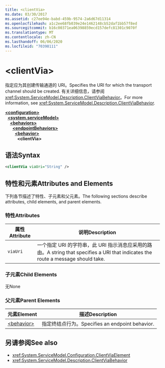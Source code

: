 ```yaml
---
title: <clientVia>
ms.date: 03/30/2017
ms.assetid: c27ee94e-babd-459b-9574-2a6d67d11314
ms.openlocfilehash: a1c2ee68fb039e24e1462148cb52daf1bb57f8ed
ms.sourcegitcommit: b16c00371ea06398859ecd157defc81301c9070f
ms.translationtype: MT
ms.contentlocale: zh-CN
ms.lasthandoff: 06/06/2020
ms.locfileid: "70398111"
---
```

# \<clientVia>
<span data-ttu-id="80967-101">指定应为其创建传输通道的 URI。</span><span class="sxs-lookup"><span data-stu-id="80967-101">Specifies the URI for which the transport channel should be created.</span></span> <span data-ttu-id="80967-102">有关详细信息，请参阅 <xref:System.ServiceModel.Description.ClientViaBehavior>。</span><span class="sxs-lookup"><span data-stu-id="80967-102">For more information, see <xref:System.ServiceModel.Description.ClientViaBehavior>.</span></span>  
  
[**\<configuration>**](../configuration-element.md)\
&nbsp;&nbsp;[**\<system.serviceModel>**](system-servicemodel.md)\
&nbsp;&nbsp;&nbsp;&nbsp;[**\<behaviors>**](behaviors.md)\
&nbsp;&nbsp;&nbsp;&nbsp;&nbsp;&nbsp;[**\<endpointBehaviors>**](endpointbehaviors.md)\
&nbsp;&nbsp;&nbsp;&nbsp;&nbsp;&nbsp;&nbsp;&nbsp;[**\<behavior>**](behavior-of-endpointbehaviors.md)\
&nbsp;&nbsp;&nbsp;&nbsp;&nbsp;&nbsp;&nbsp;&nbsp;&nbsp;&nbsp;**\<clientVia>**  
  
## <a name="syntax"></a><span data-ttu-id="80967-103">语法</span><span class="sxs-lookup"><span data-stu-id="80967-103">Syntax</span></span>  
  
```xml  
<clientVia viaUri="String" />
```  
  
## <a name="attributes-and-elements"></a><span data-ttu-id="80967-104">特性和元素</span><span class="sxs-lookup"><span data-stu-id="80967-104">Attributes and Elements</span></span>  
 <span data-ttu-id="80967-105">下列各节描述了特性、子元素和父元素。</span><span class="sxs-lookup"><span data-stu-id="80967-105">The following sections describe attributes, child elements, and parent elements.</span></span>  
  
### <a name="attributes"></a><span data-ttu-id="80967-106">特性</span><span class="sxs-lookup"><span data-stu-id="80967-106">Attributes</span></span>  
  
|<span data-ttu-id="80967-107">属性</span><span class="sxs-lookup"><span data-stu-id="80967-107">Attribute</span></span>|<span data-ttu-id="80967-108">说明</span><span class="sxs-lookup"><span data-stu-id="80967-108">Description</span></span>|  
|---------------|-----------------|  
|`viaUri`|<span data-ttu-id="80967-109">一个指定 URI 的字符串，此 URI 指示消息应采用的路由。</span><span class="sxs-lookup"><span data-stu-id="80967-109">A string that specifies a URI that indicates the route a message should take.</span></span>|  
  
### <a name="child-elements"></a><span data-ttu-id="80967-110">子元素</span><span class="sxs-lookup"><span data-stu-id="80967-110">Child Elements</span></span>  
 <span data-ttu-id="80967-111">无</span><span class="sxs-lookup"><span data-stu-id="80967-111">None</span></span>  
  
### <a name="parent-elements"></a><span data-ttu-id="80967-112">父元素</span><span class="sxs-lookup"><span data-stu-id="80967-112">Parent Elements</span></span>  
  
|<span data-ttu-id="80967-113">元素</span><span class="sxs-lookup"><span data-stu-id="80967-113">Element</span></span>|<span data-ttu-id="80967-114">描述</span><span class="sxs-lookup"><span data-stu-id="80967-114">Description</span></span>|  
|-------------|-----------------|  
|[\<behavior>](behavior-of-endpointbehaviors.md)|<span data-ttu-id="80967-115">指定终结点行为。</span><span class="sxs-lookup"><span data-stu-id="80967-115">Specifies an endpoint behavior.</span></span>|  
  
## <a name="see-also"></a><span data-ttu-id="80967-116">另请参阅</span><span class="sxs-lookup"><span data-stu-id="80967-116">See also</span></span>

- <xref:System.ServiceModel.Configuration.ClientViaElement>
- <xref:System.ServiceModel.Description.ClientViaBehavior>
